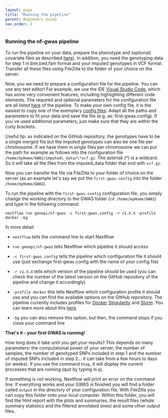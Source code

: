 ```yaml
---
layout: page
title: "Running the pipeline"
parent: Beginners Guide
nav_order: 3
---
```


### Running the nf-gwas pipeline

To run the pipeline on your data, prepare the phenotype and (optional) covariate files as described [here](https://rgcgithub.github.io/regenie/options/#input)). In addition, you need the genotyping data for step 1 in bim,bed,fam format and your imputed genotypes in VCF format. Transfer all these files using FileZilla to the folder of your choice on the server.

Now, you we need to prepare a configuration file for the pipeline. You can use any text editor! For example, we use the IDE [Visual Studio Code](https://code.visualstudio.com/), which has some very convenient features, including highlighting different code elements. The required and optional parameters for the configuration file are all listed [here](../params/params) of the pipeline. To make your own config file, it is the easiest to copy one of the exemplary [config files](https://github.com/genepi/nf-gwas/blob/main/conf/test.config). Adapt all the paths and parameters to fit your data and save the file (e.g. as: first-gwas.config). If you´ve used additional parameters, just make sure that they are within the curly brackets.

Useful tip: as indicated on the GitHub repository, the genotypes have to be a single merged file but the imputed genotypes can also be one file per chromosome. If we have them in single files per chromosome we can put the path for example as follows into the configuration file `/home/myHome/GWAS/imputed\_data/\*vcf.gz`. The asterisk (\*) is a wildcard. So it will take all the files from the imputed\_data folder that end with `vcf.gz`.

 Now you can transfer the file via FileZilla to your folder of choice on the server (as an example let's say we put the `first-gwas.config` into the folder `/home/myHome/GWAS`).

To run the pipeline with the `first-gwas.config` configuration file, you simply change the working directory to the GWAS folder (`cd /home/myHome/GWAS`) and type in the following command:
```
nextflow run genepi/nf-gwas -c first-gwas.config -r v1.X.X -profile docker -bg
```
In more detail:

* `nextflow` tells the command line to start Nextflow

* `run genepi/nf-gwas` tells Nextflow which pipeline it should access

* `-c first-gwas.config` tells the pipeline which configuration file it should use (just exchange first-gwas.config with the name of your config file)

* `-r v1.X.X` tells which version of the pipeline should be used (you can check the number of the latest version on the GitHub repository of the pipeline and change it accordingly)

* `-profile docker` this tells Nextflow which configuration profile it should use and you can find the available options on the GitHub repository. The pipeline currently includes profiles for [Docker](https://www.docker.com/) [Singularity](https://apptainer.org/) and [Slurm](https://slurm.schedmd.com/documentation.html). You can learn more about this [here](../configuration/profiles).

* `-bg` you can also remove this option, but then, the command stops if you close your command line

**That's it - your first GWAS is running!**

 How long does it take until you get your results? This depends on many parameters: the computational power of your server, the number of samples, the number of genotyped SNPs included in step 1 and the number of imputed SNPs included in step 2… it can take from a few hours to days (or weeks). If you use the command `htop`, it will display the current processes that are running (quit by typing in `q`).

If something is not working, Nextflow will print an error on the command line. If everything works and your GWAS is finished you will find a folder called `output` in the directory of your configuration file. With FileZilla you can copy this folder onto your local computer. Within this folder, you will find the html report with the plots and summaries, the result files (whole summary statistics and the filtered annotated ones) and some other output files.
